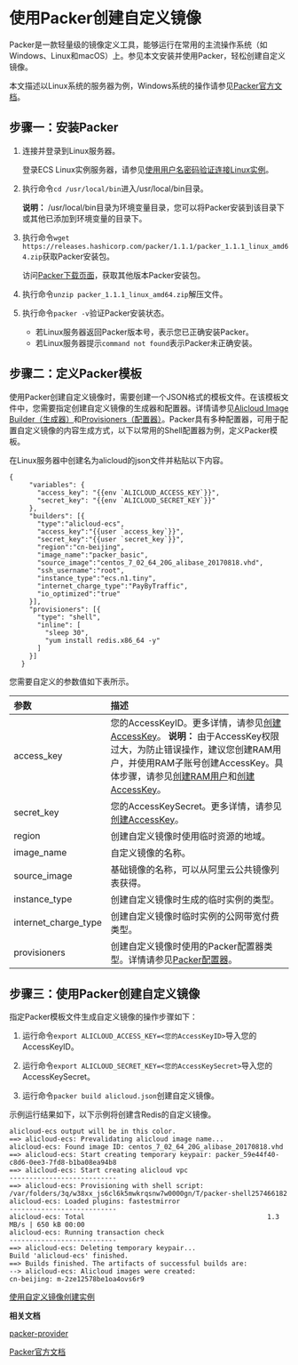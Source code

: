 # 使用Packer创建自定义镜像

Packer是一款轻量级的镜像定义工具，能够运行在常用的主流操作系统（如Windows、Linux和macOS）上。参见本文安装并使用Packer，轻松创建自定义镜像。

本文描述以Linux系统的服务器为例，Windows系统的操作请参见[Packer官方文档](https://www.packer.io/intro/getting-started/install.html)。

## 步骤一：安装Packer

1.  连接并登录到Linux服务器。

    登录ECS Linux实例服务器，请参见[使用用户名密码验证连接Linux实例](/intl.zh-CN/实例/连接实例/连接Linux实例/使用用户名密码验证连接Linux实例.md)。

2.  执行命令`cd /usr/local/bin`进入/usr/local/bin目录。

    **说明：** /usr/local/bin目录为环境变量目录，您可以将Packer安装到该目录下或其他已添加到环境变量的目录下。

3.  执行命令`wget https://releases.hashicorp.com/packer/1.1.1/packer_1.1.1_linux_amd64.zip`获取Packer安装包。

    访问[Packer下载页面](https://www.packer.io/downloads.html)，获取其他版本Packer安装包。

4.  执行命令`unzip packer_1.1.1_linux_amd64.zip`解压文件。

5.  执行命令`packer -v`验证Packer安装状态。

    -   若Linux服务器返回Packer版本号，表示您已正确安装Packer。
    -   若Linux服务器提示`command not found`表示Packer未正确安装。

## 步骤二：定义Packer模板

使用Packer创建自定义镜像时，需要创建一个JSON格式的模板文件。在该模板文件中，您需要指定创建自定义镜像的生成器和配置器。详情请参见[Alicloud Image Builder（生成器）](https://www.packer.io/docs/builders/alicloud-ecs.html)和[Provisioners（配置器）](https://www.packer.io/docs/templates/provisioners)。Packer具有多种配置器，可用于配置自定义镜像的内容生成方式，以下以常用的Shell配置器为例，定义Packer模板。

在Linux服务器中创建名为alicloud的json文件并粘贴以下内容。

```
{
     "variables": {
       "access_key": "{{env `ALICLOUD_ACCESS_KEY`}}",
       "secret_key": "{{env `ALICLOUD_SECRET_KEY`}}"
     },
     "builders": [{
       "type":"alicloud-ecs",
       "access_key":"{{user `access_key`}}",
       "secret_key":"{{user `secret_key`}}",
       "region":"cn-beijing",
       "image_name":"packer_basic",
       "source_image":"centos_7_02_64_20G_alibase_20170818.vhd",
       "ssh_username":"root",
       "instance_type":"ecs.n1.tiny",
       "internet_charge_type":"PayByTraffic",
       "io_optimized":"true"
     }],
     "provisioners": [{
       "type": "shell",
       "inline": [
         "sleep 30",
         "yum install redis.x86_64 -y"
       ]
     }]
   }
```

您需要自定义的参数值如下表所示。

|参数|描述|
|:-|:-|
|access\_key|您的AccessKeyID。更多详情，请参见[创建AccessKey]()。 **说明：** 由于AccessKey权限过大，为防止错误操作，建议您创建RAM用户，并使用RAM子账号创建AccessKey。具体步骤，请参见[创建RAM用户](/intl.zh-CN/用户管理/创建RAM用户.md)和[创建AccessKey]()。 |
|secret\_key|您的AccessKeySecret。更多详情，请参见[创建AccessKey]()。|
|region|创建自定义镜像时使用临时资源的地域。|
|image\_name|自定义镜像的名称。|
|source\_image|基础镜像的名称，可以从阿里云公共镜像列表获得。|
|instance\_type|创建自定义镜像时生成的临时实例的类型。|
|internet\_charge\_type|创建自定义镜像时临时实例的公网带宽付费类型。|
|provisioners|创建自定义镜像时使用的Packer配置器类型。详情请参见[Packer配置器](https://www.packer.io/docs/templates/provisioners)。|

## 步骤三：使用Packer创建自定义镜像

指定Packer模板文件生成自定义镜像的操作步骤如下：

1.  运行命令`export ALICLOUD_ACCESS_KEY=<您的AccessKeyID>`导入您的AccessKeyID。

2.  运行命令`export ALICLOUD_SECRET_KEY=<您的AccessKeySecret>`导入您的AccessKeySecret。

3.  运行命令`packer build alicloud.json`创建自定义镜像。


示例运行结果如下，以下示例将创建含Redis的自定义镜像。

```
alicloud-ecs output will be in this color.
==> alicloud-ecs: Prevalidating alicloud image name...
alicloud-ecs: Found image ID: centos_7_02_64_20G_alibase_20170818.vhd
==> alicloud-ecs: Start creating temporary keypair: packer_59e44f40-c8d6-0ee3-7fd8-b1ba08ea94b8
==> alicloud-ecs: Start creating alicloud vpc
---------------------------
==> alicloud-ecs: Provisioning with shell script: /var/folders/3q/w38xx_js6cl6k5mwkrqsnw7w0000gn/T/packer-shell257466182
alicloud-ecs: Loaded plugins: fastestmirror
---------------------------
alicloud-ecs: Total                                              1.3 MB/s | 650 kB 00:00
alicloud-ecs: Running transaction check
---------------------------
==> alicloud-ecs: Deleting temporary keypair...
Build 'alicloud-ecs' finished.
==> Builds finished. The artifacts of successful builds are:
--> alicloud-ecs: Alicloud images were created:
cn-beijing: m-2ze12578be1oa4ovs6r9
```

[使用自定义镜像创建实例](/intl.zh-CN/实例/创建实例/使用自定义镜像创建实例.md)

**相关文档**  


[packer-provider](https://github.com/alibaba/packer-provider)

[Packer官方文档](https://www.packer.io/docs)

